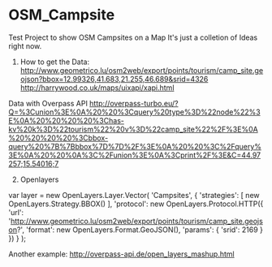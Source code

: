 OSM_Campsite
============

Test Project to show OSM Campsites on a Map
It's just a colletion of Ideas right now.

1. How to get the Data: 
http://www.geometrico.lu/osm2web/export/points/tourism/camp_site.geojson?bbox=12.99326,41.683,21.255,46.689&srid=4326
http://harrywood.co.uk/maps/uixapi/xapi.html

Data with Overpass API 
http://overpass-turbo.eu/?Q=%3Cunion%3E%0A%20%20%3Cquery%20type%3D%22node%22%3E%0A%20%20%20%20%3Chas-kv%20k%3D%22tourism%22%20v%3D%22camp_site%22%2F%3E%0A%20%20%20%20%3Cbbox-query%20%7B%7Bbbox%7D%7D%2F%3E%0A%20%20%3C%2Fquery%3E%0A%20%20%0A%3C%2Funion%3E%0A%3Cprint%2F%3E&C=44.97257;15.54016;7


2. Openlayers 

var layer = new OpenLayers.Layer.Vector(
     'Campsites',
     {
         'strategies': [
             new OpenLayers.Strategy.BBOX()
         ],
         'protocol': new OpenLayers.Protocol.HTTP({
             'url': 
'http://www.geometrico.lu/osm2web/export/points/tourism/camp_site.geojson?',
             'format': new OpenLayers.Format.GeoJSON(),
             'params': { 'srid': 2169 }
         })
     }
); 


Another example:
http://overpass-api.de/open_layers_mashup.html


